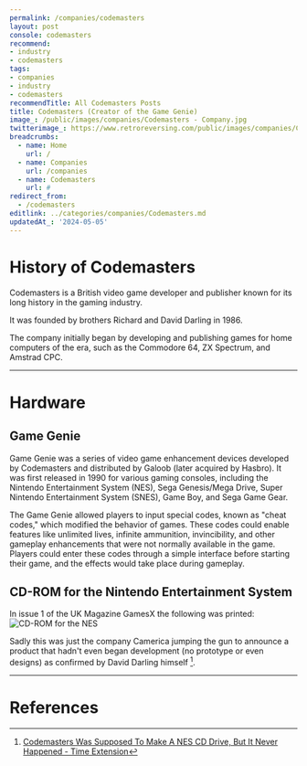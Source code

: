 ```yaml
---
permalink: /companies/codemasters
layout: post
console: codemasters
recommend: 
- industry
- codemasters
tags:
- companies
- industry
- codemasters
recommendTitle: All Codemasters Posts
title: Codemasters (Creator of the Game Genie)
image_: /public/images/companies/Codemasters - Company.jpg
twitterimage_: https://www.retroreversing.com/public/images/companies/Codemasters - Company.jpg
breadcrumbs:
  - name: Home
    url: /
  - name: Companies
    url: /companies
  - name: Codemasters
    url: #
redirect_from:
  - /codemasters
editlink: ../categories/companies/Codemasters.md
updatedAt_: '2024-05-05'
---
```


# History of Codemasters
Codemasters is a British video game developer and publisher known for its long history in the gaming industry.

It was founded by brothers Richard and David Darling in 1986. 

The company initially began by developing and publishing games for home computers of the era, such as the Commodore 64, ZX Spectrum, and Amstrad CPC.


---
# Hardware

## Game Genie

Game Genie was a series of video game enhancement devices developed by Codemasters and distributed by Galoob (later acquired by Hasbro). It was first released in 1990 for various gaming consoles, including the Nintendo Entertainment System (NES), Sega Genesis/Mega Drive, Super Nintendo Entertainment System (SNES), Game Boy, and Sega Game Gear.

The Game Genie allowed players to input special codes, known as "cheat codes," which modified the behavior of games. These codes could enable features like unlimited lives, infinite ammunition, invincibility, and other gameplay enhancements that were not normally available in the game. Players could enter these codes through a simple interface before starting their game, and the effects would take place during gameplay.

## CD-ROM for the Nintendo Entertainment System
In issue 1 of the UK Magazine GamesX the following was printed:
![CD-ROM for the NES](https://github.com/RetroReversing/retroReversing/assets/40120498/081b44bd-d708-4653-ace4-33bedb106335)

Sadly this was just the company Camerica jumping the gun to announce a product that hadn't even began development (no prototype or even designs) as confirmed by David Darling himself [^1].

---
# References
[^1]: [Codemasters Was Supposed To Make A NES CD Drive, But It Never Happened - Time Extension](https://www.timeextension.com/news/2023/08/codemasters-was-supposed-to-make-a-nes-cd-drive-but-it-never-happened)
